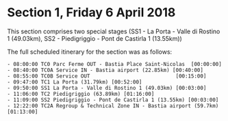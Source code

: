 # Section 1, Friday 6 April 2018

This section comprises two special stages (SS1 - La Porta - Valle di Rostino 1 (49.03km), SS2 - Piedigriggio - Pont de Castirla 1 (13.55km))

The full scheduled itinerary for the section was as follows:

	- 08:00:00 TC0 Parc Ferme OUT - Bastia Place Saint-Nicolas  [00:00:00]
	- 08:40:00 TC0A Service IN - Bastia airport (22.85km) [00:40:00]
	- 08:55:00 TC0B Service OUT                            [00:15:00]
	- 09:47:00 TC1 La Porta (31.79km) [00:52:00]
	- 09:50:00 SS1 La Porta - Valle di Rostino 1 (49.03km) [00:03:00]
	- 11:06:00 TC2 Piedigriggio (63.89km) [01:16:00]
	- 11:09:00 SS2 Piedigriggio - Pont de Castirla 1 (13.55km) [00:03:00]
	- 12:22:00 TC2A Regroup & Technical Zone IN - Bastia airport (59.7km) [01:13:00]
